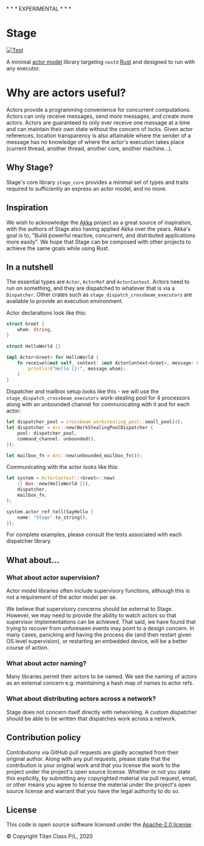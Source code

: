 \* \* \* EXPERIMENTAL \* \* \*

# Stage
[![Test](https://github.com/titanclass/stage/actions/workflows/test.yml/badge.svg)](https://github.com/titanclass/stage/actions/workflows/test.yml)

A minimal [actor model](https://en.wikipedia.org/wiki/Actor_model) library targeting `nostd` [Rust](https://www.rust-lang.org/) 
and designed to run with any executor.

# Why are actors useful?

Actors provide a programming convenience for concurrent computations. Actors can only receive messages, send more messages, 
and create more actors. Actors are guaranteed to only ever receive one message at a time and can maintain their own state
without the concern of locks. Given actor references, location transparency is also attainable where the sender of a message
has no knowledge of where the actor's execution takes place (current thread, another thread, another core, another machine...).

## Why Stage?

Stage's core library `stage_core` provides a minimal set of types and traits required
to sufficiently an express an actor model, and no more.

## Inspiration

We wish to acknowledge the [Akka](https://akka.io/) project as a great source of inspiration, with the authors of Stage also 
having applied Akka over the years. Akka's goal is to, "Build powerful reactive, concurrent, and distributed applications more easily".
We hope that Stage can be composed with other projects to achieve the same goals while using Rust.

## In a nutshell

The essential types are `Actor`, `ActorRef` and `ActorContext`. Actors need to run on something, and they are dispatched
to whatever that is via a `Dispatcher`. Other crates such as `stage_dispatch_crossbeam_executors` are available to provide an
execution environment.

Actor declarations look like this:

```rust
struct Greet {
    whom: String,
}

struct HelloWorld {}

impl Actor<Greet> for HelloWorld {
    fn receive(&mut self, context: &mut ActorContext<Greet>, message: &Greet) {
        println!("Hello {}!", message.whom);
    }
}
```

Dispatcher and mailbox setup looks like this - we will use the `stage_dispatch_crossbeam_executors` work-stealing pool for 4 processors 
along with an unbounded channel for communicating with it and for each actor:

```rust
let dispatcher_pool = crossbeam_workstealing_pool::small_pool(4);
let dispatcher = Arc::new(WorkStealingPoolDispatcher {
    pool: dispatcher_pool,
    command_channel: unbounded(),
});

let mailbox_fn = Arc::new(unbounded_mailbox_fn());
```

Communicating with the actor looks like this:

```rust
let system = ActorContext::<Greet>::new(
    || Box::new(HelloWorld {}),
    dispatcher,
    mailbox_fn,
);

system.actor_ref.tell(SayHello {
    name: "Stage".to_string(),
});
```

For complete examples, please consult the tests associated with each dispatcher library.

## What about...

### What about actor supervision?

Actor model libraries often include supervisory functions, although this is not a requirement
of the actor model per se.

We believe that supervisory concerns should be external to Stage. However, we may need
to provide the ability to watch actors so that supervisor implementations can be 
achieved. That said, we have found that trying to recover from unforeseen events may
point to a design concern. In many cases, panicking and having the process die (and then
restart given OS level supervision), or restarting an embedded device, will be a better
course of action.

### What about actor naming?

Many libraries permit their actors to be named. We see the naming of actors as an external
concern e.g. maintaining a hash map of names to actor refs.

### What about distributing actors across a network?

Stage does not concern itself directly with networking. A custom dispatcher should be able
to be written that dispatches work across a network.

## Contribution policy

Contributions via GitHub pull requests are gladly accepted from their original author. Along with any pull requests, please state that the contribution is your original work and that you license the work to the project under the project's open source license. Whether or not you state this explicitly, by submitting any copyrighted material via pull request, email, or other means you agree to license the material under the project's open source license and warrant that you have the legal authority to do so.

## License

This code is open source software licensed under the [Apache-2.0 license](./LICENSE).

© Copyright Titan Class P/L, 2020
